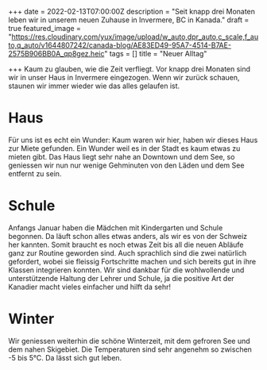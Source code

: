 +++
date = 2022-02-13T07:00:00Z
description = "Seit knapp drei Monaten leben wir in unserem neuen Zuhause in Invermere, BC in Kanada."
draft = true
featured_image = "https://res.cloudinary.com/yux/image/upload/w_auto,dpr_auto,c_scale,f_auto,q_auto/v1644807242/canada-blog/AE83ED49-95A7-4514-B7AE-2575B906BB0A_qp8gez.heic"
tags = []
title = "Neuer Alltag"

+++
Kaum zu glauben, wie die Zeit verfliegt. Vor knapp drei Monaten sind wir in unser Haus in Invermere eingezogen. Wenn wir zurück schauen, staunen wir immer wieder wie das alles gelaufen ist.

# Haus

Für uns ist es echt ein Wunder: Kaum waren wir hier, haben wir dieses Haus zur Miete gefunden. Ein Wunder weil es in der Stadt es kaum etwas zu mieten gibt. Das Haus liegt sehr nahe an Downtown und dem See, so geniessen wir nun nur wenige Gehminuten von den Läden und dem See entfernt zu sein.

# Schule

Anfangs Januar haben die Mädchen mit Kindergarten und Schule begonnen. Da läuft schon alles etwas anders, als wir es von der Schweiz her kannten. Somit braucht es noch etwas Zeit bis all die neuen Abläufe ganz zur Routine geworden sind. Auch sprachlich sind die zwei natürlich gefordert, wobei sie fleissig Fortschritte machen und sich bereits gut in ihre Klassen integrieren konnten. Wir sind dankbar für die wohlwollende und unterstützende Haltung der Lehrer und Schule, ja die positive Art der Kanadier macht vieles einfacher und hilft da sehr!

# Winter

Wir geniessen weiterhin die schöne Winterzeit, mit dem gefroren See und dem nahen Skigebiet. Die Temperaturen sind sehr angenehm so zwischen -5 bis 5°C. Da lässt sich gut leben.